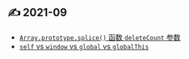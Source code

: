 ## ✍ 2021-09
- [`Array.prototype.splice()` 函数 `deleteCount` 参数](https://github.com/jerryyxu/jerryyxu/issues/4)
- [`self` vs `window` vs `global` vs `globalThis`](https://github.com/jerryyxu/jerryyxu/issues/3)
